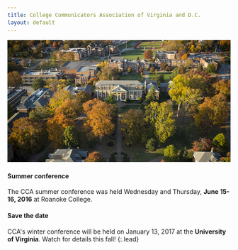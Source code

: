 ```yaml
---
title: College Communicators Association of Virginia and D.C.
layout: default
---
```


<div class="row">
<div class="col-md-9">
<img src="/img/roanoke.jpg" class="photo">
</div>

<div class="col-md-3" markdown="1">

#### Summer conference

The CCA summer conference was held Wednesday and Thursday, **June 15-16, 2016** at Roanoke College.

#### Save the date

CCA's winter conference will be held on January 13, 2017 at the **University of Virginia**. Watch for details this fall!
{:.lead}

</div>
</div>